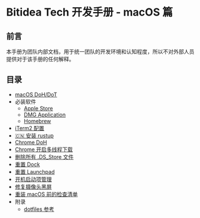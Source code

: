 # Bitidea Tech 开发手册 - macOS 篇

## 前言

本手册为团队内部文档，用于统一团队的开发环境和认知程度，所以不对外部人员提供对于该手册的任何解释。

## 目录

* [macOS DoH/DoT](macOS-encrypted-dns.md)
* 必装软件
  * [Apple Store](must-install/apple-store.md)
  * [DMG Application](must-install/dmg-application.md)
  * [Homebrew](must-install/homebrew.md)
* [iTerm2 配置](iterm2-config.md)
* [🇨🇳 安装 rustup](rustup-cn.md)
* [Chrome DoH](chrome-doh.md)
* [Chrome 开启多线程下载](chrome-enable-parallel-downloading.md)
* [删除所有 .DS_Store 文件](remove-all-DS_Store.md)
* [重置 Dock](reset-dock.md)
* [重置 Launchpad](reset-launchpad.md)
* [开机启动项管理](launch.md)
* [修复摄像头黑屏](mac-camera-not-working-fix.md)
* [重装 macOS 前的检查清单](reinstall-macOS-checklist.md)
* 附录
  * [dotfiles 参考](https://github.com/jerryshell/dotfiles)
